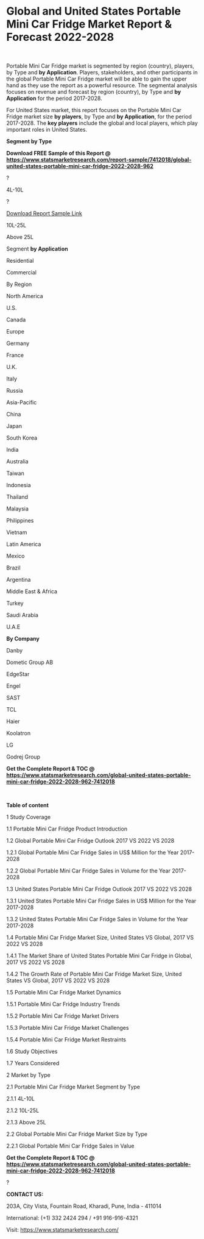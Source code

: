 <h1>Global and United States Portable Mini Car Fridge Market Report & Forecast 2022-2028</h1><br/><p>Portable Mini Car Fridge market is segmented by region (country), players, by Type and <strong>by Application</strong>. Players, stakeholders, and other participants in the global Portable Mini Car Fridge market will be able to gain the upper hand as they use the report as a powerful resource. The segmental analysis focuses on revenue and forecast by region (country), by Type and <strong>by Application</strong> for the period 2017-2028.</p>
 
 
 
 <p>For United States market, this report focuses on the Portable Mini Car Fridge market size <strong>by players</strong>, by Type and <strong>by Application</strong>, for the period 2017-2028. The <strong>key players</strong> include the global and local players, which play important roles in United States.</p>
 
 
 
 <p><strong>Segment by Type</strong></p>
 
 
 
 <div><b>Download FREE Sample of this Report @ <a href="https://www.statsmarketresearch.com/download-free-sample/7412018/global-united-states-portable-mini-car-fridge-2022-2028-962">https://www.statsmarketresearch.com/report-sample/7412018/global-united-states-portable-mini-car-fridge-2022-2028-962</a></b></div>
 
 
 
 <p>? </p>
 
 
 
 <p>4L-10L</p>
 
 
 
 <p>? </p>
 
 
 
 <p><a href="https://www.statsmarketresearch.com/download-free-sample/7412018/global-united-states-portable-mini-car-fridge-2022-2028-962">Download Report Sample Link</a></p>
 
 
 
 <p>10L-25L</p>
 
 
 
 <p>Above 25L</p>
 
 
 
 <p>Segment <strong>by Application</strong></p>
 
 
 
 <p>Residential</p>
 
 
 
 <p>Commercial</p>
 
 
 
 <p>By Region</p>
 
 
 
 <p>North America</p>
 
 
 
 <p>U.S.</p>
 
 
 
 <p>Canada</p>
 
 
 
 <p>Europe</p>
 
 
 
 <p>Germany</p>
 
 
 
 <p>France</p>
 
 
 
 <p>U.K.</p>
 
 
 
 <p>Italy</p>
 
 
 
 <p>Russia</p>
 
 
 
 <p>Asia-Pacific</p>
 
 
 
 <p>China</p>
 
 
 
 <p>Japan</p>
 
 
 
 <p>South Korea</p>
 
 
 
 <p>India</p>
 
 
 
 <p>Australia</p>
 
 
 
 <p>Taiwan</p>
 
 
 
 <p>Indonesia</p>
 
 
 
 <p>Thailand</p>
 
 
 
 <p>Malaysia</p>
 
 
 
 <p>Philippines</p>
 
 
 
 <p>Vietnam</p>
 
 
 
 <p>Latin America</p>
 
 
 
 <p>Mexico</p>
 
 
 
 <p>Brazil</p>
 
 
 
 <p>Argentina</p>
 
 
 
 <p>Middle East & Africa</p>
 
 
 
 <p>Turkey</p>
 
 
 
 <p>Saudi Arabia</p>
 
 
 
 <p>U.A.E</p>
 
 
 
 <p><strong>By Company</strong></p>
 
 
 
 <p>Danby</p>
 
 
 
 <p>Dometic Group AB</p>
 
 
 
 <p>EdgeStar</p>
 
 
 
 <p>Engel</p>
 
 
 
 <p>SAST</p>
 
 
 
 <p>TCL</p>
 
 
 
 <p>Haier</p>
 
 
 
 <p>Koolatron</p>
 
 
 
 <p>LG</p>
 
 
 
 <p>Godrej Group</p>
 
 
 
 <div><b>Get the Complete Report & TOC @ <a href="https://www.statsmarketresearch.com/global-united-states-portable-mini-car-fridge-2022-2028-962-7412018">https://www.statsmarketresearch.com/global-united-states-portable-mini-car-fridge-2022-2028-962-7412018</a></b></div>
 
 
 
 <p><br />
 
 <b>Table of content</b></p>
 
 
 
 <p>1 Study Coverage<br />
 
 1.1 Portable Mini Car Fridge Product Introduction<br />
 
 1.2 Global Portable Mini Car Fridge Outlook 2017 VS 2022 VS 2028<br />
 
 1.2.1 Global Portable Mini Car Fridge Sales in US$ Million for the Year 2017-2028<br />
 
 1.2.2 Global Portable Mini Car Fridge Sales in Volume for the Year 2017-2028<br />
 
 1.3 United States Portable Mini Car Fridge Outlook 2017 VS 2022 VS 2028<br />
 
 1.3.1 United States Portable Mini Car Fridge Sales in US$ Million for the Year 2017-2028<br />
 
 1.3.2 United States Portable Mini Car Fridge Sales in Volume for the Year 2017-2028<br />
 
 1.4 Portable Mini Car Fridge Market Size, United States VS Global, 2017 VS 2022 VS 2028<br />
 
 1.4.1 The Market Share of United States Portable Mini Car Fridge in Global, 2017 VS 2022 VS 2028<br />
 
 1.4.2 The Growth Rate of Portable Mini Car Fridge Market Size, United States VS Global, 2017 VS 2022 VS 2028<br />
 
 1.5 Portable Mini Car Fridge Market Dynamics<br />
 
 1.5.1 Portable Mini Car Fridge Industry Trends<br />
 
 1.5.2 Portable Mini Car Fridge Market Drivers<br />
 
 1.5.3 Portable Mini Car Fridge Market Challenges<br />
 
 1.5.4 Portable Mini Car Fridge Market Restraints<br />
 
 1.6 Study Objectives<br />
 
 1.7 Years Considered<br />
 
 2 Market by Type<br />
 
 2.1 Portable Mini Car Fridge Market Segment by Type<br />
 
 2.1.1 4L-10L<br />
 
 2.1.2 10L-25L<br />
 
 2.1.3 Above 25L<br />
 
 2.2 Global Portable Mini Car Fridge Market Size by Type<br />
 
 2.2.1 Global Portable Mini Car Fridge Sales in Value</p>
 
 
 
 <div><b>Get the Complete Report & TOC @ <a href="https://www.statsmarketresearch.com/global-united-states-portable-mini-car-fridge-2022-2028-962-7412018">https://www.statsmarketresearch.com/global-united-states-portable-mini-car-fridge-2022-2028-962-7412018</a></b></div>
 
 
 
 <p>? </p>
 
 
 
 <p><b>CONTACT US:</b><br />
 
 203A, City Vista, Fountain Road, Kharadi, Pune, India - 411014<br />
 
 International: (+1) 332 2424 294 / +91 916-916-4321<br />
 
 Visit: <a href="https://www.statsmarketresearch.com/">https://www.statsmarketresearch.com/</a></p>